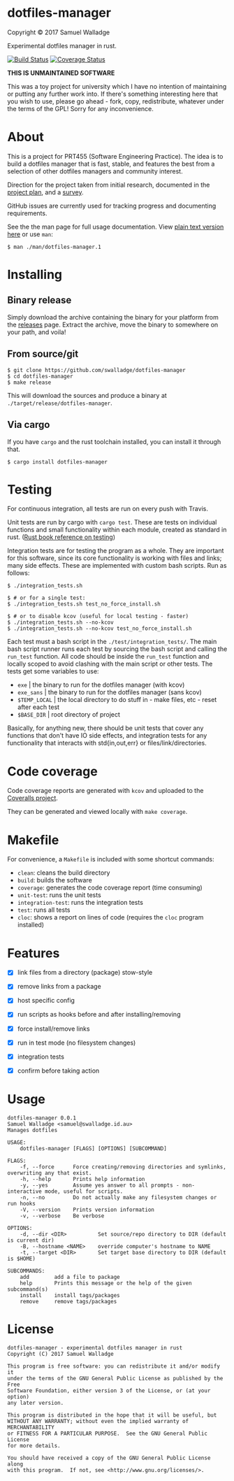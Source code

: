 # dotfiles-manager

Copyright © 2017 Samuel Walladge

Experimental dotfiles manager in rust.

[![Build Status](https://travis-ci.org/swalladge/dotfiles-manager.svg?branch=master)](https://travis-ci.org/swalladge/dotfiles-manager)
[![Coverage Status](https://coveralls.io/repos/github/swalladge/dotfiles-manager/badge.svg?branch=master)](https://coveralls.io/github/swalladge/dotfiles-manager?branch=master)

**THIS IS UNMAINTAINED SOFTWARE**

This was a toy project for university which I have no intention of maintaining
or putting any further work into.  If there's something interesting here that
you wish to use, please go ahead - fork, copy, redistribute, whatever under the
terms of the GPL! Sorry for any inconvenience.

# About

This is a project for PRT455 (Software Engineering Practice).
The idea is to build a dotfiles manager that is fast, stable, and features the
best from a selection of other dotfiles managers and community interest.

Direction for the project taken from initial research, documented in the
[project plan](docs/PRT455-project-plan-SamuelWalladge.pdf), and a
[survey](https://swalladge.id.au/posts/2017/08/07/dotfiles-config-survey.html).

GitHub issues are currently used for tracking progress and documenting requirements.

See the the man page for full usage documentation.
View [plain text version here](man/dotfiles-manager.1.txt) or use `man`:

```shell
$ man ./man/dotfiles-manager.1
```

# Installing

## Binary release

Simply download the archive containing the binary for your platform from the
[releases](https://github.com/swalladge/dotfiles-manager/releases) page.
Extract the archive, move the binary to somewhere on your path, and voila!

## From source/git

```shell
$ git clone https://github.com/swalladge/dotfiles-manager
$ cd dotfiles-manager
$ make release
```

This will download the sources and produce a binary at `./target/release/dotfiles-manager`.

## Via cargo

If you have `cargo` and the rust toolchain installed, you can install it through that.

```
$ cargo install dotfiles-manager
```


# Testing

For continuous integration, all tests are run on every push with Travis.

Unit tests are run by cargo with `cargo test`. These are tests on individual
functions and small functionality within each module, created as standard in
rust. ([Rust book reference on testing](https://doc.rust-lang.org/stable/book/second-edition/ch11-01-writing-tests.html))

Integration tests are for testing the program as a whole. They are important
for this software, since its core functionality is working with files and
links; many side effects. These are implemented with custom bash scripts. Run
as follows:

```
$ ./integration_tests.sh

$ # or for a single test:
$ ./integration_tests.sh test_no_force_install.sh

$ # or to disable kcov (useful for local testing - faster)
$ ./integration_tests.sh --no-kcov
$ ./integration_tests.sh --no-kcov test_no_force_install.sh
```

Each test must a bash script in the `./test/integration_tests/`. The main bash
script runner runs each test by sourcing the bash script and calling the
`run_test` function. All code should be inside the `run_test` function and
locally scoped to avoid clashing with the main script or other tests.
The tests get some variables to use:

- `exe`           | the binary to run for the dotfiles manager (with kcov)
- `exe_sans`      | the binary to run for the dotfiles manager (sans kcov)
- `$TEMP_LOCAL`   | the local directory to do stuff in - make files, etc - reset after each test
- `$BASE_DIR`     | root directory of project

Basically, for anything new, there should be unit tests that cover any
functions that don't have IO side effects, and integration tests for any
functionality that interacts with std{in,out,err} or files/link/directories.


# Code coverage

Code coverage reports are generated with `kcov` and uploaded to the [Coveralls
project](https://coveralls.io/github/swalladge/dotfiles-manager).

They can be generated and viewed locally with `make coverage`.


# Makefile

For convenience, a `Makefile` is included with some shortcut commands:

- `clean`: cleans the build directory
- `build`: builds the software
- `coverage`: generates the code coverage report (time consuming)
- `unit-test`: runs the unit tests
- `integration-test`: runs the integration tests
- `test`: runs all tests
- `cloc`: shows a report on lines of code (requires the `cloc` program installed)


# Features

- [x] link files from a directory (package) stow-style
- [x] remove links from a package
- [x] host specific config
- [x] run scripts as hooks before and after installing/removing
- [x] force install/remove links
- [x] run in test mode (no filesystem changes)
- [x] integration tests
- [x] confirm before taking action


# Usage

```
dotfiles-manager 0.0.1
Samuel Walladge <samuel@swalladge.id.au>
Manages dotfiles

USAGE:
    dotfiles-manager [FLAGS] [OPTIONS] [SUBCOMMAND]

FLAGS:
    -f, --force      Force creating/removing directories and symlinks, overwriting any that exist.
    -h, --help       Prints help information
    -y, --yes        Assume yes answer to all prompts - non-interactive mode, useful for scripts.
    -n, --no         Do not actually make any filesystem changes or run hooks
    -V, --version    Prints version information
    -v, --verbose    Be verbose

OPTIONS:
    -d, --dir <DIR>          Set source/repo directory to DIR (default is current dir)
    -B, --hostname <NAME>    override computer's hostname to NAME
    -t, --target <DIR>       Set target base directory to DIR (default is $HOME)

SUBCOMMANDS:
    add        add a file to package
    help       Prints this message or the help of the given subcommand(s)
    install    install tags/packages
    remove     remove tags/packages
```


# License

    dotfiles-manager - experimental dotfiles manager in rust
    Copyright (C) 2017 Samuel Walladge

    This program is free software: you can redistribute it and/or modify it
    under the terms of the GNU General Public License as published by the Free
    Software Foundation, either version 3 of the License, or (at your option)
    any later version.

    This program is distributed in the hope that it will be useful, but
    WITHOUT ANY WARRANTY; without even the implied warranty of MERCHANTABILITY
    or FITNESS FOR A PARTICULAR PURPOSE.  See the GNU General Public License
    for more details.

    You should have received a copy of the GNU General Public License along
    with this program.  If not, see <http://www.gnu.org/licenses/>.
